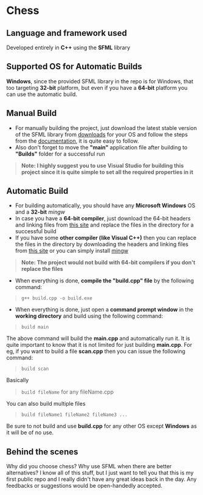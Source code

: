 # Chess
## Language and framework used
Developed entirely in **C++** using the **SFML** library
## Supported OS for Automatic Builds
**Windows**, since the provided SFML library in the repo is for Windows, that too targeting **32-bit** platform, but even if you have a **64-bit** platform you can use the automatic build.
## Manual Build
- For manually building the project, just download the latest stable version of the SFML library from [downloads](https://www.sfml-dev.org/download.php) for your OS and follow the steps from the [documentation](https://www.sfml-dev.org/learn.php),  it is quite easy to follow.
- Also don't forget to move the **"main"** application file after building to **"Builds"** folder for a successful run
> **Note: I highly suggest you to use Visual Studio for building this project since it is quite simple to set all the required properties in it**
## Automatic Build
- For building automatically, you should have any **Microsoft Windows** OS and a **32-bit** _mingw_
- In case you have a **64-bit compiler**, just download the 64-bit headers and linking files from [this site](https://www.sfml-dev.org/download.php) and replace the files in the directory for a successful build
- If you have some **other compiler (like Visual C++)** then you can replace the files in the directory by downloading the headers and linking files from [this site](https://www.sfml-dev.org/download.php) or you can simply install [mingw](https://sourceforge.net/projects/mingw/)
> **Note: The project would not build with 64-bit compilers if you don't replace the files**

- When everything is done, **compile the "build.cpp" file** by the following command:
> `g++ build.cpp -o build.exe`
- When everything is done, just open a **command prompt window** in the **working directory** and build using the following command:
> `build main`

The above command will build the **main.cpp** and automatically run it. It is quite important to know that it is not limited for just building **main.cpp**. For eg, if you want to build a file **scan.cpp** then you can issue the following command:
> `build scan`

Basically
> `build fileName` 
for any fileName.cpp

You can also build multiple files
> `build fileName1 fileName2 fileName3 ...`

Be sure to not build and use **build.cpp** for any other OS except **Windows** as it will be of no use.

## Behind the scenes
Why did you choose chess? Why use SFML when there are better alternatives? I know all of this stuff, but I just want to tell you that this is my first public repo and I really didn't have any great ideas back in the day. Any feedbacks or suggestions would be open-handedly accepted.
